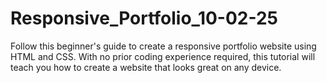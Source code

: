 # Responsive_Portfolio_10-02-25
Follow this beginner's guide to create a responsive portfolio website using HTML and CSS. With no prior coding experience required, this tutorial will teach you how to create a website that looks great on any device.
